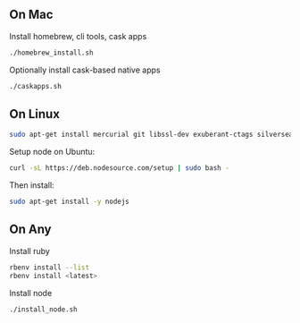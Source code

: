 ## On Mac
Install homebrew, cli tools, cask apps
```sh
./homebrew_install.sh
```
Optionally install cask-based native apps
```sh
./caskapps.sh
```

## On Linux
```sh
sudo apt-get install mercurial git libssl-dev exuberant-ctags silversearcher-ag irssi rbenv ruby-build tmux zsh irssi
```
Setup node on Ubuntu:
```sh
curl -sL https://deb.nodesource.com/setup | sudo bash -
```
Then install:
```sh
sudo apt-get install -y nodejs
```

## On Any

Install ruby
```sh
rbenv install --list
rbenv install <latest>
```

Install node
```sh
./install_node.sh
```
